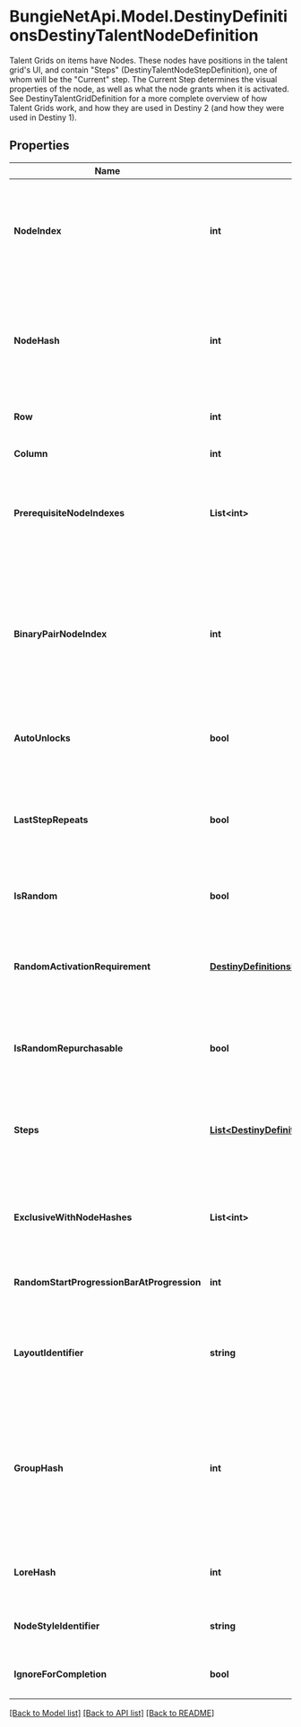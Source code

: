 # BungieNetApi.Model.DestinyDefinitionsDestinyTalentNodeDefinition
Talent Grids on items have Nodes. These nodes have positions in the talent grid's UI, and contain \"Steps\" (DestinyTalentNodeStepDefinition), one of whom will be the \"Current\" step.  The Current Step determines the visual properties of the node, as well as what the node grants when it is activated.  See DestinyTalentGridDefinition for a more complete overview of how Talent Grids work, and how they are used in Destiny 2 (and how they were used in Destiny 1).
## Properties

Name | Type | Description | Notes
------------ | ------------- | ------------- | -------------
**NodeIndex** | **int** | The index into the DestinyTalentGridDefinition&#39;s \&quot;nodes\&quot; property where this node is located. Used to uniquely identify the node within the Talent Grid. Note that this is content version dependent: make sure you have the latest version of content before trying to use these properties. | [optional] 
**NodeHash** | **int** | The hash identifier for the node, which unfortunately is also content version dependent but can be (and ideally, should be) used instead of the nodeIndex to uniquely identify the node.  The two exist side-by-side for backcompat reasons due to the Great Talent Node Restructuring of Destiny 1, and I ran out of time to remove one of them and standardize on the other. Sorry! | [optional] 
**Row** | **int** | The visual \&quot;row\&quot; where the node should be shown in the UI. If negative, then the node is hidden. | [optional] 
**Column** | **int** | The visual \&quot;column\&quot; where the node should be shown in the UI. If negative, the node is hidden. | [optional] 
**PrerequisiteNodeIndexes** | **List&lt;int&gt;** | Indexes into the DestinyTalentGridDefinition.nodes property for any nodes that must be activated before this one is allowed to be activated.  I would have liked to change this to hashes for Destiny 2, but we have run out of time. | [optional] 
**BinaryPairNodeIndex** | **int** | At one point, Talent Nodes supported the idea of \&quot;Binary Pairs\&quot;: nodes that overlapped each other visually, and where activating one deactivated the other. They ended up not being used, mostly because Exclusive Sets are *almost* a superset of this concept, but the potential for it to be used still exists in theory.  If this is ever used, this will be the index into the DestinyTalentGridDefinition.nodes property for the node that is the binary pair match to this node. Activating one deactivates the other. | [optional] 
**AutoUnlocks** | **bool** | If true, this node will automatically unlock when the Talent Grid&#39;s level reaches the required level of the current step of this node. | [optional] 
**LastStepRepeats** | **bool** | At one point, Nodes were going to be able to be activated multiple times, changing the current step and potentially piling on multiple effects from the previously activated steps. This property would indicate if the last step could be activated multiple times.   This is not currently used, but it isn&#39;t out of the question that this could end up being used again in a theoretical future. | [optional] 
**IsRandom** | **bool** | If this is true, the node&#39;s step is determined randomly rather than the first step being chosen. | [optional] 
**RandomActivationRequirement** | [**DestinyDefinitionsDestinyNodeActivationRequirement**](DestinyDefinitionsDestinyNodeActivationRequirement.md) | At one point, you were going to be able to repurchase talent nodes that had random steps, to \&quot;re-roll\&quot; the current step of the node (and thus change the properties of your item). This was to be the activation requirement for performing that re-roll.  The system still exists to do this, as far as I know, so it may yet come back around! | [optional] 
**IsRandomRepurchasable** | **bool** | If this is true, the node can be \&quot;re-rolled\&quot; to acquire a different random current step. This is not used, but still exists for a theoretical future of talent grids. | [optional] 
**Steps** | [**List&lt;DestinyDefinitionsDestinyNodeStepDefinition&gt;**](DestinyDefinitionsDestinyNodeStepDefinition.md) | At this point, \&quot;steps\&quot; have been obfuscated into conceptual entities, aggregating the underlying notions of \&quot;properties\&quot; and \&quot;true steps\&quot;.  If you need to know a step as it truly exists - such as when recreating Node logic when processing Vendor data - you&#39;ll have to use the \&quot;realSteps\&quot; property below. | [optional] 
**ExclusiveWithNodeHashes** | **List&lt;int&gt;** | The nodeHash values for nodes that are in an Exclusive Set with this node.  See DestinyTalentGridDefinition.exclusiveSets for more info about exclusive sets.  Again, note that these are nodeHashes and *not* nodeIndexes. | [optional] 
**RandomStartProgressionBarAtProgression** | **int** | If the node&#39;s step is randomly selected, this is the amount of the Talent Grid&#39;s progression experience at which the progression bar for the node should be shown. | [optional] 
**LayoutIdentifier** | **string** | A string identifier for a custom visual layout to apply to this talent node. Unfortunately, we do not have any data for rendering these custom layouts. It will be up to you to interpret these strings and change your UI if you want to have custom UI matching these layouts. | [optional] 
**GroupHash** | **int** | As of Destiny 2, nodes can exist as part of \&quot;Exclusive Groups\&quot;. These differ from exclusive sets in that, within the group, many nodes can be activated. But the act of activating any node in the group will cause \&quot;opposing\&quot; nodes (nodes in groups that are not allowed to be activated at the same time as this group) to deactivate.  See DestinyTalentExclusiveGroup for more information on the details. This is an identifier for this node&#39;s group, if it is part of one. | [optional] 
**LoreHash** | **int** | Talent nodes can be associated with a piece of Lore, generally rendered in a tooltip. This is the hash identifier of the lore element to show, if there is one to be show. | [optional] 
**NodeStyleIdentifier** | **string** | Comes from the talent grid node style: this identifier should be used to determine how to render the node in the UI. | [optional] 
**IgnoreForCompletion** | **bool** | Comes from the talent grid node style: if true, then this node should be ignored for determining whether the grid is complete. | [optional] 

[[Back to Model list]](../README.md#documentation-for-models) [[Back to API list]](../README.md#documentation-for-api-endpoints) [[Back to README]](../README.md)

